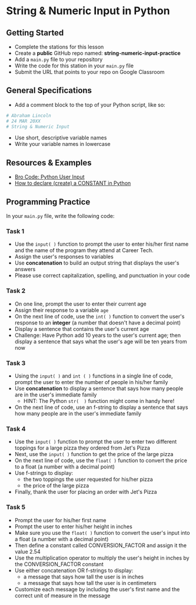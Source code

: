 
# String & Numeric Input in Python

## Getting Started

- Complete the stations for this lesson
- Create a **public** GitHub repo named: **string-numeric-input-practice**
- Add a `main.py` file to your repository
- Write the code for this station in your `main.py` file 
- Submit the URL that points to your repo on Google Classroom

## General Specifications

- Add a comment block to the top of your Python script, like so:
```python
# Abraham Lincoln
# 24 MAR 20XX
# String & Numeric Input
```
- Use short, descriptive variable names
- Write your variable names in lowercase

## Resources & Examples

- [Bro Code: Python User Input](https://www.youtube.com/watch?v=DB9Cq6TSTuQ&authuser=0)
- [How to declare (create) a CONSTANT in Python](https://www.toppr.com/guides/python/python-introduction/variables-constants-literals/python-variables-constants-and-literals/)

## Programming Practice

In your `main.py` file, write the following code:

### Task 1
- Use the `input( )` function to prompt the user to enter his/her first name and the name of the program they attend at Career Tech.
- Assign the user's responses to variables
- Use **concatenation** to build an output string that displays the user's answers
- Please use correct capitalization, spelling, and punctuation in your code

### Task 2
- On one line, prompt the user to enter their current age
- Assign their response to a variable `age`
- On the next line of code, use the `int( )` function to convert the user's response to an **integer** (a number that doesn't have a decimal point)
- Display a sentence that contains the user's current age
- Challenge: Have Python add 10 years to the user's current age; then display a sentence that says what the user's age will be ten years from now

### Task 3
- Using the `input( )` and `int ( )` functions in a single line of code, prompt the user to enter the number of people in his/her family
- Use **concatenation** to display a sentence that says how many people are in the user's immediate family
    - HINT: The Python `str(  )` function might come in handy here!
- On the next line of code, use an f-string to display a sentence that says how many people are in the user's immediate family

### Task 4

- Use the `input( )` function to prompt the user to enter two different toppings for a large pizza they ordered from Jet's Pizza
- Next, use the `input( )` function to get the price of the large pizza
- On the next line of code, use the `float( )` function to convert the price to a float (a number with a decimal point)
- Use f-strings to display:
    - the two toppings the user requested for his/her pizza
    - the price of the large pizza
- Finally, thank the user for placing an order with Jet's Pizza

### Task 5

- Prompt the user for his/her first name
- Prompt the user to enter his/her height in inches
- Make sure you use the `float( )` function to convert the user's input into a float (a number with a decimal point)
- Then define a constant called CONVERSION_FACTOR and assign it the value 2.54
- Use the multiplication operator to multiply the user's height in inches by the CONVERSION_FACTOR constant
- Use either concatenation OR f-strings to display:
    - a message that says how tall the user is in inches
    - a message that says how tall the user is in centimeters
- Customize each message by including the user's first name and the correct unit of measure in the message
